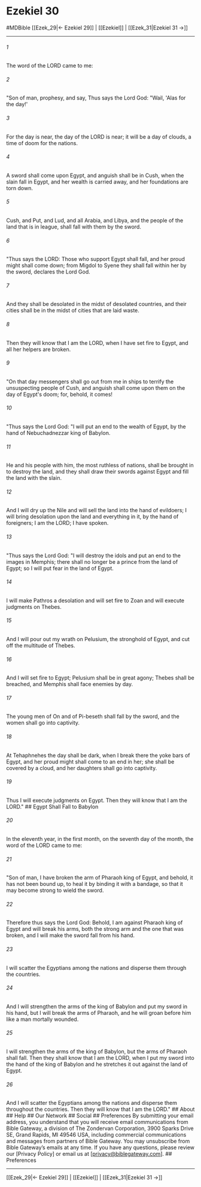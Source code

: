 # Ezekiel 30
#MDBible
[[Ezek_29|← Ezekiel 29]] | [[Ezekiel]] | [[Ezek_31|Ezekiel 31 →]]

***


###### 1 
The word of the LORD came to me: 

###### 2 
"Son of man, prophesy, and say, Thus says the Lord God: "Wail, 'Alas for the day!' 

###### 3 
For the day is near, the day of the LORD is near; it will be a day of clouds, a time of doom for the nations. 

###### 4 
A sword shall come upon Egypt, and anguish shall be in Cush, when the slain fall in Egypt, and her wealth is carried away, and her foundations are torn down. 

###### 5 
Cush, and Put, and Lud, and all Arabia, and Libya, and the people of the land that is in league, shall fall with them by the sword. 

###### 6 
"Thus says the LORD: Those who support Egypt shall fall, and her proud might shall come down; from Migdol to Syene they shall fall within her by the sword, declares the Lord God. 

###### 7 
And they shall be desolated in the midst of desolated countries, and their cities shall be in the midst of cities that are laid waste. 

###### 8 
Then they will know that I am the LORD, when I have set fire to Egypt, and all her helpers are broken. 

###### 9 
"On that day messengers shall go out from me in ships to terrify the unsuspecting people of Cush, and anguish shall come upon them on the day of Egypt's doom; for, behold, it comes! 

###### 10 
"Thus says the Lord God: "I will put an end to the wealth of Egypt, by the hand of Nebuchadnezzar king of Babylon. 

###### 11 
He and his people with him, the most ruthless of nations, shall be brought in to destroy the land, and they shall draw their swords against Egypt and fill the land with the slain. 

###### 12 
And I will dry up the Nile and will sell the land into the hand of evildoers; I will bring desolation upon the land and everything in it, by the hand of foreigners; I am the LORD; I have spoken. 

###### 13 
"Thus says the Lord God: "I will destroy the idols and put an end to the images in Memphis; there shall no longer be a prince from the land of Egypt; so I will put fear in the land of Egypt. 

###### 14 
I will make Pathros a desolation and will set fire to Zoan and will execute judgments on Thebes. 

###### 15 
And I will pour out my wrath on Pelusium, the stronghold of Egypt, and cut off the multitude of Thebes. 

###### 16 
And I will set fire to Egypt; Pelusium shall be in great agony; Thebes shall be breached, and Memphis shall face enemies by day. 

###### 17 
The young men of On and of Pi-beseth shall fall by the sword, and the women shall go into captivity. 

###### 18 
At Tehaphnehes the day shall be dark, when I break there the yoke bars of Egypt, and her proud might shall come to an end in her; she shall be covered by a cloud, and her daughters shall go into captivity. 

###### 19 
Thus I will execute judgments on Egypt. Then they will know that I am the LORD." ## Egypt Shall Fall to Babylon 

###### 20 
In the eleventh year, in the first month, on the seventh day of the month, the word of the LORD came to me: 

###### 21 
"Son of man, I have broken the arm of Pharaoh king of Egypt, and behold, it has not been bound up, to heal it by binding it with a bandage, so that it may become strong to wield the sword. 

###### 22 
Therefore thus says the Lord God: Behold, I am against Pharaoh king of Egypt and will break his arms, both the strong arm and the one that was broken, and I will make the sword fall from his hand. 

###### 23 
I will scatter the Egyptians among the nations and disperse them through the countries. 

###### 24 
And I will strengthen the arms of the king of Babylon and put my sword in his hand, but I will break the arms of Pharaoh, and he will groan before him like a man mortally wounded. 

###### 25 
I will strengthen the arms of the king of Babylon, but the arms of Pharaoh shall fall. Then they shall know that I am the LORD, when I put my sword into the hand of the king of Babylon and he stretches it out against the land of Egypt. 

###### 26 
And I will scatter the Egyptians among the nations and disperse them throughout the countries. Then they will know that I am the LORD." ## About ## Help ## Our Network ## Social ## Preferences By submitting your email address, you understand that you will receive email communications from Bible Gateway, a division of The Zondervan Corporation, 3900 Sparks Drive SE, Grand Rapids, MI 49546 USA, including commercial communications and messages from partners of Bible Gateway. You may unsubscribe from Bible Gateway&rsquo;s emails at any time. If you have any questions, please review our [Privacy Policy] or email us at [privacy@biblegateway.com]. ## Preferences

***

[[Ezek_29|← Ezekiel 29]] | [[Ezekiel]] | [[Ezek_31|Ezekiel 31 →]]
